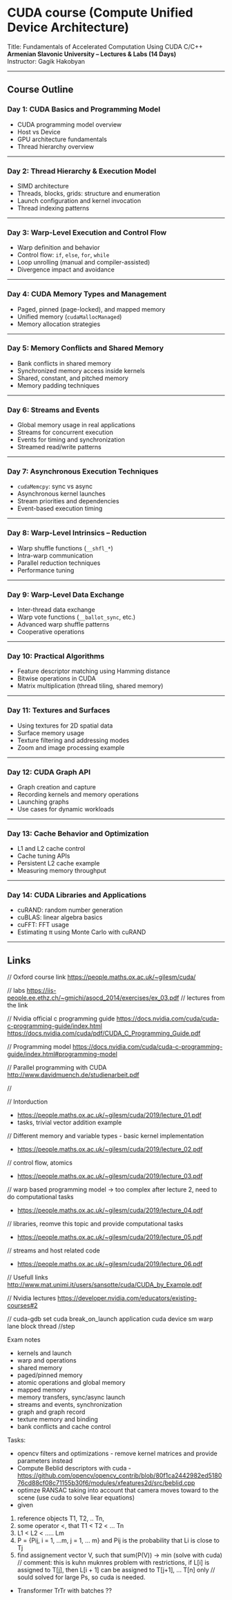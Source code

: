 # CUDA course (Compute Unified Device Architecture)
Title: Fundamentals of Accelerated Computation Using CUDA C/C++
**Armenian Slavonic University – Lectures & Labs (14 Days)**  
Instructor: Gagik Hakobyan

---

## Course Outline

### **Day 1: CUDA Basics and Programming Model**
- CUDA programming model overview  
- Host vs Device  
- GPU architecture fundamentals  
- Thread hierarchy overview

---

### **Day 2: Thread Hierarchy & Execution Model**
- SIMD architecture  
- Threads, blocks, grids: structure and enumeration  
- Launch configuration and kernel invocation  
- Thread indexing patterns

---

### **Day 3: Warp-Level Execution and Control Flow**
- Warp definition and behavior  
- Control flow: `if`, `else`, `for`, `while`  
- Loop unrolling (manual and compiler-assisted)  
- Divergence impact and avoidance

---

### **Day 4: CUDA Memory Types and Management**
- Paged, pinned (page-locked), and mapped memory  
- Unified memory (`cudaMallocManaged`)  
- Memory allocation strategies

---

### **Day 5: Memory Conflicts and Shared Memory**
- Bank conflicts in shared memory  
- Synchronized memory access inside kernels  
- Shared, constant, and pitched memory  
- Memory padding techniques

---

### **Day 6: Streams and Events**
- Global memory usage in real applications  
- Streams for concurrent execution  
- Events for timing and synchronization  
- Streamed read/write patterns

---

### **Day 7: Asynchronous Execution Techniques**
- `cudaMemcpy`: sync vs async  
- Asynchronous kernel launches  
- Stream priorities and dependencies  
- Event-based execution timing

---

### **Day 8: Warp-Level Intrinsics – Reduction**
- Warp shuffle functions (`__shfl_*`)  
- Intra-warp communication  
- Parallel reduction techniques  
- Performance tuning

---

### **Day 9: Warp-Level Data Exchange**
- Inter-thread data exchange  
- Warp vote functions (`__ballot_sync`, etc.)  
- Advanced warp shuffle patterns  
- Cooperative operations

---

### **Day 10: Practical Algorithms**
- Feature descriptor matching using Hamming distance  
- Bitwise operations in CUDA  
- Matrix multiplication (thread tiling, shared memory)

---

### **Day 11: Textures and Surfaces**
- Using textures for 2D spatial data  
- Surface memory usage  
- Texture filtering and addressing modes  
- Zoom and image processing example

---

### **Day 12: CUDA Graph API**
- Graph creation and capture  
- Recording kernels and memory operations  
- Launching graphs  
- Use cases for dynamic workloads

---

### **Day 13: Cache Behavior and Optimization**
- L1 and L2 cache control  
- Cache tuning APIs  
- Persistent L2 cache example  
- Measuring memory throughput

---

### **Day 14: CUDA Libraries and Applications**
- cuRAND: random number generation  
- cuBLAS: linear algebra basics  
- cuFFT: FFT usage  
- Estimating π using Monte Carlo with cuRAND

---

## Links


// Oxford course link
https://people.maths.ox.ac.uk/~gilesm/cuda/

// labs
https://iis-people.ee.ethz.ch/~gmichi/asocd_2014/exercises/ex_03.pdf
// lectures from the link

// Nvidia official c programming guide
https://docs.nvidia.com/cuda/cuda-c-programming-guide/index.html
https://docs.nvidia.com/cuda/pdf/CUDA_C_Programming_Guide.pdf

// Programming model
https://docs.nvidia.com/cuda/cuda-c-programming-guide/index.html#programming-model

// Parallel programming with CUDA
http://www.davidmuench.de/studienarbeit.pdf

// 

// Intorduction
- https://people.maths.ox.ac.uk/~gilesm/cuda/2019/lecture_01.pdf
- tasks, trivial vector addition example

// Different memory and variable types - basic kernel implementation
- https://people.maths.ox.ac.uk/~gilesm/cuda/2019/lecture_02.pdf

// control flow, atomics
- https://people.maths.ox.ac.uk/~gilesm/cuda/2019/lecture_03.pdf

// warp based programming model -> too complex after lecture 2, need to do computational tasks
- https://people.maths.ox.ac.uk/~gilesm/cuda/2019/lecture_04.pdf

// libraries, reomve this topic and provide computational tasks
- https://people.maths.ox.ac.uk/~gilesm/cuda/2019/lecture_05.pdf

// streams and host related code
- https://people.maths.ox.ac.uk/~gilesm/cuda/2019/lecture_06.pdf

// Usefull links
http://www.mat.unimi.it/users/sansotte/cuda/CUDA_by_Example.pdf

// Nvidia lectures
https://developer.nvidia.com/educators/existing-courses#2


// cuda-gdb
set cuda break_on_launch application
cuda device sm warp lane block thread
//step

Exam notes
- kernels and launch
- warp and operations
- shared memory
- paged/pinned memory
- atomic operations and global memory
- mapped memory
- memory transfers, sync/async launch
- streams and events, synchronization
- graph and graph record
- texture memory and binding
- bank conflicts and cache control

Tasks:
- opencv filters and optimizations - remove kernel matrices and provide parameters instead
- Compute Beblid descriptors with cuda - https://github.com/opencv/opencv_contrib/blob/80f1ca2442982ed518076cd88cf08c71155b30f6/modules/xfeatures2d/src/beblid.cpp
- optimze RANSAC taking into account that camera moves toward to the scene (use cuda to solve liear equations)
- given 
1) reference objects T1, T2, .. Tn, 
2) some operator <, that T1 < T2 < ... Tn
3) L1 < L2 < ..... Lm
4) P = {Pij, i = 1, ...m, j = 1, ... m} and Pij is the probability that Li is close to Tj
5) find assignement vector V, such that sum(P(V)) -> min (solve with cuda) 
// comment: this is kuhn muknres problem with restrictions, if L[i] is assigned to T[j], then L[i + 1] can be assigned to T[j+1], ... T[n] only
// sould solved for large Ps, so cuda is needed.
- Transformer TrTr with batches ??
